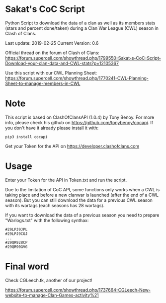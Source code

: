 # Sakat's CoC Script
Python Script to download the data of a clan as well as its members stats (stars and percent done/taken) during a Clan War League (CWL) season in Clash of Clans.

Last update: 2019-02-25
Current Version: 0.6

Official thread on the forum of Clash of Clans:
https://forum.supercell.com/showthread.php/1799550-Sakat-s-CoC-Script-Download-your-clan-data-and-CWL-stats?p=12105367

Use this script with our CWL Planning Sheet:
https://forum.supercell.com/showthread.php/1770241-CWL-Planning-Sheet-to-manage-members-in-CWL


# Note
This script is based on ClashOfClansAPI (1.0.4) by Tony Benoy. For more info, please check his github on https://github.com/tonybenoy/cocapi. If you don't have it already please install it with:

	pip3 install cocapi

Get your Token for the API on https://developer.clashofclans.com


# Usage
Enter your Token for the API in Token.txt and run the script.

Due to the limitation of CoC API, some functions only works when a CWL is taking place and before a new clanwar is launched (after the end of a CWL season). But you can still download the data for a previous CWL season with its wartags (each seasons has 28 wartags).

If you want to download the data of a previous season you need to prepare "Warlogs.txt" with the following synthax:

	#29LPJ9JPL
	#29LPJ9CGJ
	...
	#29QR928CP
	#29QR90GVG


# Final word
Check CGLeech.tk, another of our project!

https://forum.supercell.com/showthread.php/1737664-CGLeech-New-website-to-manage-Clan-Games-activity%21
